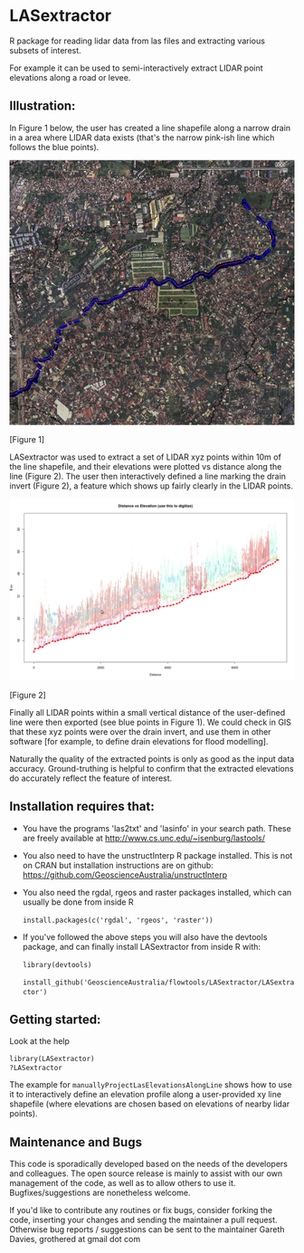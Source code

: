 LASextractor
============

R package for reading lidar data from las files and extracting various subsets
of interest.

For example it can be used to semi-interactively extract LIDAR point elevations
along a road or levee.

Illustration:
-------------

In Figure 1 below, the user has created a line shapefile along a narrow drain
in a area where LIDAR data exists (that's the narrow pink-ish line which
follows the blue points).

![planview](Drain_GIS_Planview.png?raw=true)

[Figure 1]

LASextractor was used to extract a set of LIDAR xyz points within 10m of the
line shapefile, and their elevations were plotted vs distance along the line
(Figure 2).  The user then interactively defined a line marking the drain
invert (Figure 2), a feature which shows up fairly clearly in the LIDAR points.  

![profile](Drain_bedProfile.png?raw=true)

[Figure 2]

Finally all LIDAR points within a small vertical distance of the user-defined
line were then exported (see blue points in Figure 1).  We could check in
GIS that these xyz points were over the drain invert, and use them in other
software [for example, to define drain elevations for flood modelling]. 

Naturally the quality of the extracted points is only as good as the input data
accuracy. Ground-truthing is helpful to confirm that the extracted elevations
do accurately reflect the feature of interest.

Installation requires that:
---------------------------

- You have the programs 'las2txt' and 'lasinfo' in your search path. These are freely available at
http://www.cs.unc.edu/~isenburg/lastools/ 

- You also need to have the unstructInterp R package installed. This is not on
  CRAN but installation instructions are on github:
https://github.com/GeoscienceAustralia/unstructInterp

- You also need the rgdal, rgeos and raster packages installed, which can usually be done from inside R

    ``install.packages(c('rgdal', 'rgeos', 'raster'))``

- If you've followed the above steps you will also have the devtools package,
  and can finally install LASextractor from inside R with:

    ``library(devtools)``

    ``install_github('GeoscienceAustralia/flowtools/LASextractor/LASextractor')``

Getting started:
----------------
Look at the help
    
    library(LASextractor)
    ?LASextractor

The example for ``manuallyProjectLasElevationsAlongLine`` shows how to use it to
interactively define an elevation profile along a user-provided xy line
shapefile (where elevations are chosen based on elevations of nearby lidar
points).


Maintenance and Bugs
---------------------
This code is sporadically developed based on the needs of the developers and
colleagues. The open source release is mainly to assist with our own management
of the code, as well as to allow others to use it. Bugfixes/suggestions are
nonetheless welcome. 


If you'd like to contribute any routines or fix bugs, consider forking the
code, inserting your changes and sending the maintainer a pull request.
Otherwise bug reports / suggestions can be sent to the maintainer Gareth
Davies, grothered at gmail dot com
